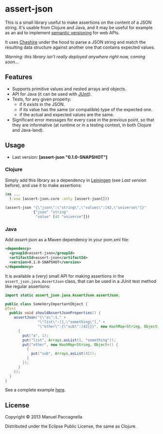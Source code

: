 # assert-json

This is a small library useful to make assertions on the content of a JSON string. It's usable from Clojure and Java, and it may be useful for example as an aid to implement [semantic versioning](http://semver.org/) for web APIs.

It uses [Cheshire](https://github.com/dakrone/cheshire) under the hood to parse a JSON string and match the resulting data structure against another one that contains expected values.

*Warning: this library isn't really deployed anywhere right now, coming soon...*

## Features ##

- Supports primitive values and nested arrays and objects.
- API for Java (it can be used with [JUnit](http://junit.org/)).
- Tests, for any given property:
  - if it *exists* in the JSON.
  - if its value has the same (or compatible) type of the expected one.
  - if the actual and expected values are the same.
- Significant error messages for every case in the previous point, so that they are informative (at runtime or in a testing context, in both Clojure and Java-land).

## Usage

* Last version: **[assert-json "0.1.0-SNAPSHOT"]**

### Clojure
Simply add this library as a dependency in [Leiningen](http://leiningen.org/) (see *Last version* before), and use it to make assertions:

```clojure
(ns ...
  (:use [assert-json.core :only [assert-json]]))
  
(assert-json "{\"json\":\"string\",\"values\":[42,\"universe\"]}" 
             {"json" "string"
              "value" [42 "universe"]})
```

### Java
Add *assert-json* as a Maven dependency in your pom.xml file:

```xml
<dependency>
  <groupId>assert-json</groupId>
  <artifactId>assert-json</artifactId>
  <version>0.1.0-SNAPSHOT</version>
</dependency>
```

It is available a (very) small API for making assertions in the `assert_json.java.AssertJson` class, that can be used in a JUnit test method like regular assertions:

```java
import static assert_json.java.AssertJson.assertJson;

public class SomeVeryImportantObject {
@Test
  public void shouldAssertJsonProperties() {
    assertJson("{\"a\":1," +
               "\"list\":[1,\"something\"]," +
               "\"other\":{\"sub\":[42]}}", new HashMap<String, Object>() {
      {
        put("a", 1);
        put("list", Arrays.asList(1, "something"));
        put("other", new HashMap<String, Object>() {
          {
            put("sub", Arrays.asList(42));
          }
        });
      }
    });
  }
}

```

See a complete example [here](https://github.com/manuelp/assert-json-client).

## License

Copyright © 2013 Manuel Paccagnella

Distributed under the Eclipse Public License, the same as Clojure.
